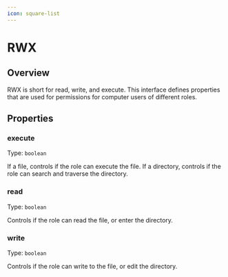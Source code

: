 ```yaml
---
icon: square-list
---
```


# RWX

## Overview

RWX is short for read, write, and execute. This interface defines properties that are used for permissions for computer users of different roles.

## Properties

### execute

Type: `boolean`

If a file, controls if the role can execute the file. If a directory, controls if the role can search and traverse the directory.

### read

Type: `boolean`

Controls if the role can read the file, or enter the directory.

### write

Type: `boolean`

Controls if the role can write to the file, or edit the directory.
